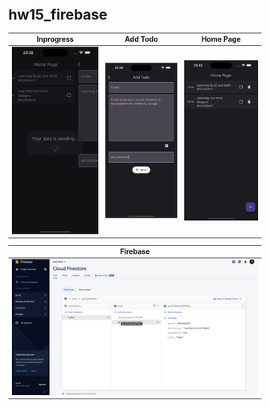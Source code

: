 # hw15_firebase

|          Inprogress          |          Add Todo          |       Home Page        |
| :--------------------------: | :------------------------: | :--------------------: |
| ![](./assets/inprogress.png) | ![](./assets/add-todo.png) | ![](./assets/home.png) |

|          Firebase          |
| :------------------------: |
| ![](./assets/firebase.png) |
